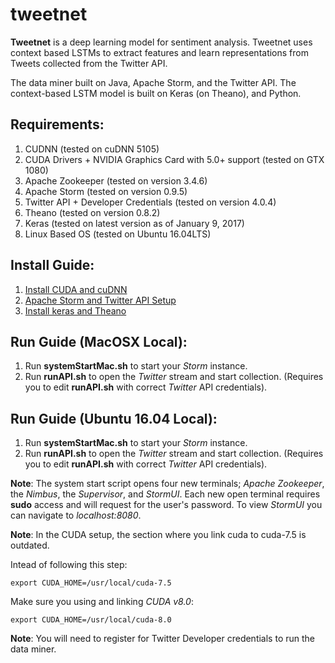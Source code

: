 # tweetnet

**Tweetnet** is a deep learning model for sentiment analysis. Tweetnet uses context based LSTMs to extract features and learn representations from Tweets collected from the Twitter API.

The data miner built on Java, Apache Storm, and the Twitter API. The context-based LSTM model is built on Keras (on Theano), and Python.

## Requirements:
1. CUDNN (tested on cuDNN 5105)
2. CUDA Drivers + NVIDIA Graphics Card with 5.0+ support (tested on GTX 1080)
3. Apache Zookeeper (tested on version 3.4.6)
4. Apache Storm (tested on version 0.9.5)
5. Twitter API + Developer Credentials (tested on version 4.0.4)
6. Theano (tested on version 0.8.2)
7. Keras (tested on latest version as of January 9, 2017)
8. Linux Based OS (tested on Ubuntu 16.04LTS)

## Install Guide:
1. [Install CUDA and cuDNN](http://www.pyimagesearch.com/2016/07/04/how-to-install-cuda-toolkit-and-cudnn-for-deep-learning/)
2. [Apache Storm and Twitter API Setup](https://www.tutorialspoint.com/apache_storm/apache_storm_installation.htm)
3. [Install keras and Theano](http://www.pyimagesearch.com/2016/07/18/installing-keras-for-deep-learning/)

## Run Guide (MacOSX Local):
1. Run **systemStartMac.sh** to start your *Storm* instance. 
2. Run **runAPI.sh** to open the *Twitter* stream and start collection. (Requires you to edit **runAPI.sh** with correct *Twitter* API credentials).

## Run Guide (Ubuntu 16.04 Local):
1. Run **systemStartMac.sh** to start your *Storm* instance. 
2. Run **runAPI.sh** to open the *Twitter* stream and start collection. (Requires you to edit **runAPI.sh** with correct *Twitter* API credentials).

**Note**: The system start script opens four new terminals; *Apache Zookeeper*, the *Nimbus*, the *Supervisor*, and *StormUI*. Each new open terminal requires **sudo** access and will request for the user's password. To view *StormUI* you can navigate to *localhost:8080*. 

**Note**: In the CUDA setup, the section where you link cuda to cuda-7.5 is outdated. 

Intead of following this step:

    export CUDA_HOME=/usr/local/cuda-7.5

Make sure you using and linking *CUDA v8.0*:

    export CUDA_HOME=/usr/local/cuda-8.0

**Note**: You will need to register for Twitter Developer credentials to run the data miner.
